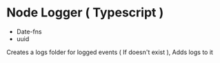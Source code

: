 # Node Logger ( Typescript )

- Date-fns
- uuid

Creates a logs folder for logged events ( If doesn't exist ), Adds logs to it
